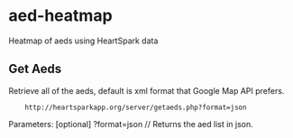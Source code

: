 aed-heatmap
===========

Heatmap of aeds using HeartSpark data

Get Aeds
--------
Retrieve all of the aeds, default is xml format that Google Map API prefers.

```
	http://heartsparkapp.org/server/getaeds.php?format=json
```

Parameters:
[optional] ?format=json  // Returns the aed list in json.
